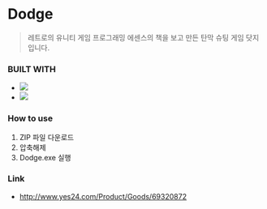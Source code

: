 # Dodge

> 레트로의 유니티 게임 프로그래밍 에센스의 책을 보고 만든 탄막 슈팅 게임 닷지 입니다.

### BUILT WITH

* <img src="https://img.shields.io/badge/Unity-000000?style=flat-square&logo=Unity&logoColor=white"/></a>
* <img src="https://img.shields.io/badge/C＃-6428B4?style=flat-square&logo=&logoColor=white"/></a>

### How to use

1. ZIP 파일 다운로드
2. 압축해제
3. Dodge.exe 실행

### Link

* http://www.yes24.com/Product/Goods/69320872
